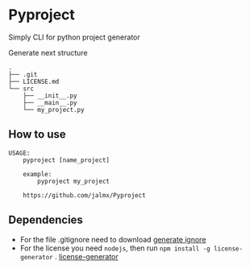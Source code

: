 # Pyproject

Simply CLI for python project generator

Generate next structure

```
.
├── .git
├── LICENSE.md
└── src
    ├── __init__.py
    ├── __main__.py
    └── my_project.py
```

## How to use

```
USAGE:
    pyproject [name_project]
    
    example:
        pyproject my_project
    
    https://github.com/jalmx/Pyproject
```

## Dependencies

- For the file .gitignore need to download [generate ignore](https://github.com/jalmx/generator_gitignore)
- For the license you need `nodejs`, then run `npm install -g license-generator` . [license-generator](https://www.npmjs.com/package/license-generator)



